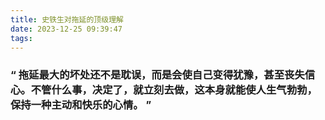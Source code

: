 ```yaml
---
title: 史铁生对拖延的顶级理解
date: 2023-12-25 09:39:47
tags:
---
```


### “ 拖延最大的坏处还不是耽误，而是会使自己变得犹豫，甚至丧失信心。不管什么事，决定了，就立刻去做，这本身就能使人生气勃勃，保持一种主动和快乐的心情。 ”